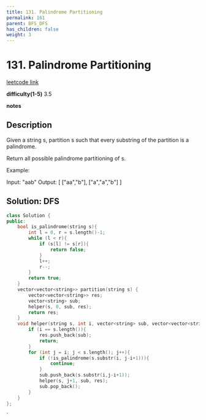 ```yaml
---
title: 131. Palindrome Partitioning
permalink: 161
parent: BFS_DFS
has_children: false
weight: 3
---
```

# 131. Palindrome Partitioning
[leetcode link](https://leetcode.com/problems/palindrome-partitioning/)

**difficulty(1-5)** 
3.5

**notes**   


## Description
Given a string s, partition s such that every substring of the partition is a palindrome.

Return all possible palindrome partitioning of s.

Example:

Input: "aab"
Output:
[
  ["aa","b"],
  ["a","a","b"]
]

## Solution: DFS

```c++
class Solution {
public:
    bool is_palindrome(string s){
        int l = 0, r = s.length()-1;
        while (l < r){
            if (s[l] != s[r]){
                return false;
            }
            l++;
            r--;
        }
        return true;
    }
    vector<vector<string>> partition(string s) {
        vector<vector<string>> res;
        vector<string> sub;
        helper(s, 0, sub, res);
        return res;
    }
    void helper(string s, int i, vector<string> sub, vector<vector<string>>& res){
        if (i == s.length()){
            res.push_back(sub);
            return;
        }
        for (int j = i; j < s.length(); j++){
            if (!is_palindrome(s.substr(i, j-i+1))){
                continue;
            }
            sub.push_back(s.substr(i,j-i+1));
            helper(s, j+1, sub, res);
            sub.pop_back();
        }
    }
};
```

<!-- 
Default label
{: .label }

Blue label
{: .label .label-blue }

Stable
{: .label .label-green }

New release
{: .label .label-purple }

Coming soon
{: .label .label-yellow }

Deprecated
{: .label .label-red } -->
`